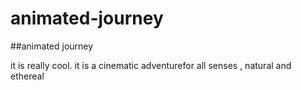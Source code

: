 # animated-journey
##animated journey

it is really cool.
it is a cinematic adventurefor all senses , natural and ethereal